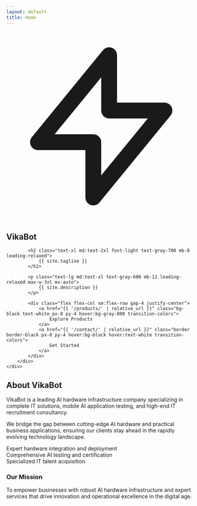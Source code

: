 ```yaml
---
layout: default
title: Home
---
```


<section class="pt-20 min-h-screen flex items-center bg-gradient-to-b from-gray-50 to-white">
    <div class="container mx-auto px-6">
        <div class="max-w-4xl mx-auto text-center">
            <div class="flex items-center justify-center mb-8">
                <svg class="w-12 h-12 text-black mr-4" fill="none" stroke="currentColor" viewBox="0 0 24 24">
                    <path stroke-linecap="round" stroke-linejoin="round" stroke-width="2" d="M13 10V3L4 14h7v7l9-11h-7z"></path>
                </svg>
                <h1 class="text-5xl md:text-7xl font-bold leading-tight">
                    Vika<span class="text-gray-600">Bot</span>
                </h1>
            </div>
            
            <h2 class="text-xl md:text-2xl font-light text-gray-700 mb-8 leading-relaxed">
                {{ site.tagline }}
            </h2>
            
            <p class="text-lg md:text-xl text-gray-600 mb-12 leading-relaxed max-w-3xl mx-auto">
                {{ site.description }}
            </p>
            
            <div class="flex flex-col sm:flex-row gap-4 justify-center">
                <a href="{{ '/products/' | relative_url }}" class="bg-black text-white px-8 py-4 hover:bg-gray-800 transition-colors">
                    Explore Products
                </a>
                <a href="{{ '/contact/' | relative_url }}" class="border border-black px-8 py-4 hover:bg-black hover:text-white transition-colors">
                    Get Started
                </a>
            </div>
        </div>
    </div>
</section>

<section class="py-20 bg-gray-50">
    <div class="container mx-auto px-6">
        <div class="max-w-4xl mx-auto">
            <h2 class="text-4xl md:text-5xl font-bold mb-12 text-center">About VikaBot</h2>
            <div class="grid md:grid-cols-2 gap-12 items-center">
                <div>
                    <p class="text-lg text-gray-700 mb-6">
                        VikaBot is a leading AI hardware infrastructure company specializing in complete IT solutions, 
                        mobile AI application testing, and high-end IT recruitment consultancy.
                    </p>
                    <p class="text-lg text-gray-700 mb-6">
                        We bridge the gap between cutting-edge AI hardware and practical business applications, 
                        ensuring our clients stay ahead in the rapidly evolving technology landscape.
                    </p>
                    <div class="space-y-4">
                        <div class="flex items-center">
                            <div class="w-2 h-2 bg-black rounded-full mr-4"></div>
                            <span>Expert hardware integration and deployment</span>
                        </div>
                        <div class="flex items-center">
                            <div class="w-2 h-2 bg-black rounded-full mr-4"></div>
                            <span>Comprehensive AI testing and certification</span>
                        </div>
                        <div class="flex items-center">
                            <div class="w-2 h-2 bg-black rounded-full mr-4"></div>
                            <span>Specialized IT talent acquisition</span>
                        </div>
                    </div>
                </div>
                <div class="bg-white p-8 shadow-lg">
                    <h3 class="text-2xl font-bold mb-4">Our Mission</h3>
                    <p class="text-gray-700">
                        To empower businesses with robust AI hardware infrastructure and expert services 
                        that drive innovation and operational excellence in the digital age.
                    </p>
                </div>
            </div>
        </div>
    </div>
</section>

